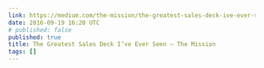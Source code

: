 ```yaml
---
link: https://medium.com/the-mission/the-greatest-sales-deck-ive-ever-seen-4f4ef3391ba0#.u5map9lda
date: 2016-09-19 16:20 UTC
# published: false
published: true
title: The Greatest Sales Deck I’ve Ever Seen – The Mission
tags: []
---
```



